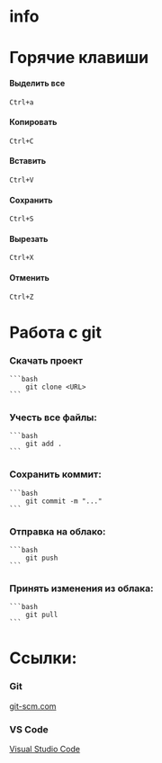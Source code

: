 # info
# Горячие клавиши
#### Выделить все
    Ctrl+a
#### Копировать
    Ctrl+C
#### Вставить
    Ctrl+V
#### Сохранить
    Ctrl+S
#### Вырезать
    Ctrl+X
#### Отменить
    Ctrl+Z
# Работа с git
### Скачать проект
    ```bash
        git clone <URL>
    ```
### Учесть все файлы:
    ```bash
        git add .
    ```
### Сохранить коммит:
    ```bash
        git commit -m "..."
    ```
### Отправка на облако:
    ```bash
        git push
    ```
### Принять изменения из облака:
    ```bash
        git pull
    ```
# Ссылки:
### Git
[git-scm.com](https://git-scm.com/)
### VS Code
[Visual Studio Code](https://code.visualstudio.com/)


